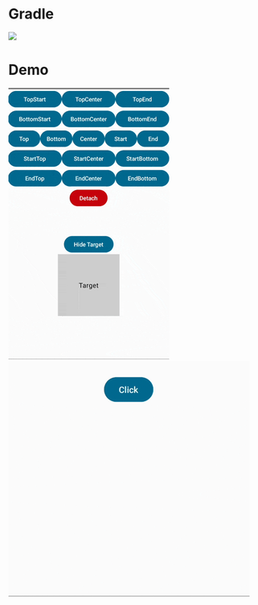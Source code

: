# Gradle

[![](https://jitpack.io/v/zj565061763/compose-layer.svg)](https://jitpack.io/#zj565061763/compose-layer)

# Demo

![](https://github.com/zj565061763/compose-layer/blob/dev/screenshots/align_target.gif?raw=true)
![](https://github.com/zj565061763/compose-layer/blob/dev/screenshots/drop_down.gif?raw=true)